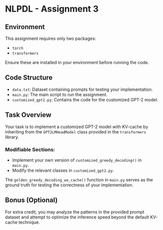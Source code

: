 # NLPDL - Assignment 3

## Environment 
This assignment requires only two packages:
- `torch`
- `transformers`

Ensure these are installed in your environment before running the code.

## Code Structure
- `data.txt`: Dataset containing prompts for testing your implementation.
- `main.py`: The main script to run the assignment.
- `customized_gpt2.py`: Contains the code for the customized GPT-2 model.

## Task Overview
Your task is to implement a customized GPT-2 model with KV-cache by inheriting from the `GPT2LMHeadModel` class provided in the `transformers` library.

### Modifiable Sections:
- Implement your own version of `customized_greedy_decoding()` in `main.py`.
- Modify the relevant classes in `customized_gpt2.py`.

The `golden_greedy_decoding_wo_cache()` function in `main.py` serves as the ground truth for testing the correctness of your implementation.

## Bonus (Optional)
For extra credit, you may analyze the patterns in the provided prompt dataset and attempt to optimize the inference speed beyond the default KV-cache technique.
